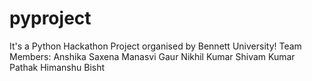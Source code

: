 # pyproject

It's a Python Hackathon Project organised by Bennett University!
Team Members:
Anshika Saxena
Manasvi Gaur
Nikhil Kumar
Shivam Kumar Pathak
Himanshu Bisht
